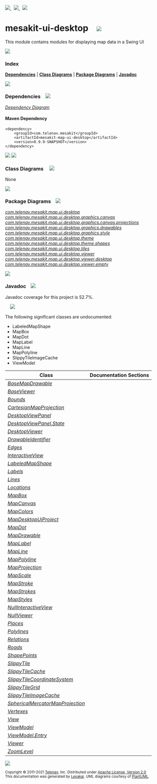 [//]: # (start-user-text)

<a href="https://www.mesakit.org">
<img src="https://www.kivakit.org/images/web-32.png" srcset="https://www.kivakit.org/images/web-32-2x.png 2x"/>
</a>
&nbsp;
<a href="https://twitter.com/openmesakit">
<img src="https://www.kivakit.org/images/twitter-32.png" srcset="https://www.kivakit.org/images/twitter-32-2x.png 2x"/>
</a>
&nbsp;
<a href="https://mesakit.zulipchat.com">
<img src="https://www.kivakit.org/images/zulip-32.png" srcset="https://www.kivakit.org/images/zulip-32-2x.png 2x"/>
</a>

[//]: # (end-user-text)

# mesakit-ui-desktop &nbsp;&nbsp; <img src="https://www.mesakit.org/images/window-32.png" srcset="https://www.mesakit.org/images/window-32-2x.png 2x"/>

This module contains modules for displaying map data in a Swing UI

<img src="https://www.kivakit.org/images/horizontal-line-512.png" srcset="https://www.kivakit.org/images/horizontal-line-512-2x.png 2x"/>

### Index



[**Dependencies**](#dependencies) | [**Class Diagrams**](#class-diagrams) | [**Package Diagrams**](#package-diagrams) | [**Javadoc**](#javadoc)

<img src="https://www.kivakit.org/images/horizontal-line-512.png" srcset="https://www.kivakit.org/images/horizontal-line-512-2x.png 2x"/>

### Dependencies <a name="dependencies"></a> &nbsp;&nbsp; <img src="https://www.kivakit.org/images/dependencies-32.png" srcset="https://www.kivakit.org/images/dependencies-32-2x.png 2x"/>

[*Dependency Diagram*](https://www.mesakit.org/0.9.9-SNAPSHOT/lexakai/mesakit/mesakit-map/ui/desktop/documentation/diagrams/dependencies.svg)

#### Maven Dependency

    <dependency>
        <groupId>com.telenav.mesakit</groupId>
        <artifactId>mesakit-map-ui-desktop</artifactId>
        <version>0.9.9-SNAPSHOT</version>
    </dependency>

<img src="https://www.kivakit.org/images/horizontal-line-128.png" srcset="https://www.kivakit.org/images/horizontal-line-128-2x.png 2x"/>

[//]: # (start-user-text)



[//]: # (end-user-text)

<img src="https://www.kivakit.org/images/horizontal-line-128.png" srcset="https://www.kivakit.org/images/horizontal-line-128-2x.png 2x"/>

### Class Diagrams <a name="class-diagrams"></a> &nbsp; &nbsp; <img src="https://www.kivakit.org/images/diagram-40.png" srcset="https://www.kivakit.org/images/diagram-40-2x.png 2x"/>

None

<img src="https://www.kivakit.org/images/horizontal-line-128.png" srcset="https://www.kivakit.org/images/horizontal-line-128-2x.png 2x"/>

### Package Diagrams <a name="package-diagrams"></a> &nbsp;&nbsp; <img src="https://www.kivakit.org/images/box-32.png" srcset="https://www.kivakit.org/images/box-32-2x.png 2x"/>

[*com.telenav.mesakit.map.ui.desktop*](https://www.mesakit.org/0.9.9-SNAPSHOT/lexakai/mesakit/mesakit-map/ui/desktop/documentation/diagrams/com.telenav.mesakit.map.ui.desktop.svg)  
[*com.telenav.mesakit.map.ui.desktop.graphics.canvas*](https://www.mesakit.org/0.9.9-SNAPSHOT/lexakai/mesakit/mesakit-map/ui/desktop/documentation/diagrams/com.telenav.mesakit.map.ui.desktop.graphics.canvas.svg)  
[*com.telenav.mesakit.map.ui.desktop.graphics.canvas.projections*](https://www.mesakit.org/0.9.9-SNAPSHOT/lexakai/mesakit/mesakit-map/ui/desktop/documentation/diagrams/com.telenav.mesakit.map.ui.desktop.graphics.canvas.projections.svg)  
[*com.telenav.mesakit.map.ui.desktop.graphics.drawables*](https://www.mesakit.org/0.9.9-SNAPSHOT/lexakai/mesakit/mesakit-map/ui/desktop/documentation/diagrams/com.telenav.mesakit.map.ui.desktop.graphics.drawables.svg)  
[*com.telenav.mesakit.map.ui.desktop.graphics.style*](https://www.mesakit.org/0.9.9-SNAPSHOT/lexakai/mesakit/mesakit-map/ui/desktop/documentation/diagrams/com.telenav.mesakit.map.ui.desktop.graphics.style.svg)  
[*com.telenav.mesakit.map.ui.desktop.theme*](https://www.mesakit.org/0.9.9-SNAPSHOT/lexakai/mesakit/mesakit-map/ui/desktop/documentation/diagrams/com.telenav.mesakit.map.ui.desktop.theme.svg)  
[*com.telenav.mesakit.map.ui.desktop.theme.shapes*](https://www.mesakit.org/0.9.9-SNAPSHOT/lexakai/mesakit/mesakit-map/ui/desktop/documentation/diagrams/com.telenav.mesakit.map.ui.desktop.theme.shapes.svg)  
[*com.telenav.mesakit.map.ui.desktop.tiles*](https://www.mesakit.org/0.9.9-SNAPSHOT/lexakai/mesakit/mesakit-map/ui/desktop/documentation/diagrams/com.telenav.mesakit.map.ui.desktop.tiles.svg)  
[*com.telenav.mesakit.map.ui.desktop.viewer*](https://www.mesakit.org/0.9.9-SNAPSHOT/lexakai/mesakit/mesakit-map/ui/desktop/documentation/diagrams/com.telenav.mesakit.map.ui.desktop.viewer.svg)  
[*com.telenav.mesakit.map.ui.desktop.viewer.desktop*](https://www.mesakit.org/0.9.9-SNAPSHOT/lexakai/mesakit/mesakit-map/ui/desktop/documentation/diagrams/com.telenav.mesakit.map.ui.desktop.viewer.desktop.svg)  
[*com.telenav.mesakit.map.ui.desktop.viewer.empty*](https://www.mesakit.org/0.9.9-SNAPSHOT/lexakai/mesakit/mesakit-map/ui/desktop/documentation/diagrams/com.telenav.mesakit.map.ui.desktop.viewer.empty.svg)

<img src="https://www.kivakit.org/images/horizontal-line-128.png" srcset="https://www.kivakit.org/images/horizontal-line-128-2x.png 2x"/>

### Javadoc <a name="javadoc"></a> &nbsp;&nbsp; <img src="https://www.kivakit.org/images/books-32.png" srcset="https://www.kivakit.org/images/books-32-2x.png 2x"/>

Javadoc coverage for this project is 52.7%.  
  
&nbsp; &nbsp; <img src="https://www.mesakit.org/images/meter-50-96.png" srcset="https://www.mesakit.org/images/meter-50-96-2x.png 2x"/>


The following significant classes are undocumented:  

- LabeledMapShape  
- MapBox  
- MapDot  
- MapLabel  
- MapLine  
- MapPolyline  
- SlippyTileImageCache  
- ViewModel

| Class | Documentation Sections |
|---|---|
| [*BaseMapDrawable*](https://www.mesakit.org/0.9.9-SNAPSHOT/javadoc/mesakit/mesakit.map.ui.desktop/com/telenav/mesakit/map/ui/desktop/graphics/drawables/BaseMapDrawable.html) |  |  
| [*BaseViewer*](https://www.mesakit.org/0.9.9-SNAPSHOT/javadoc/mesakit/mesakit.map.ui.desktop/com/telenav/mesakit/map/ui/desktop/viewer/desktop/BaseViewer.html) |  |  
| [*Bounds*](https://www.mesakit.org/0.9.9-SNAPSHOT/javadoc/mesakit/mesakit.map.ui.desktop/com/telenav/mesakit/map/ui/desktop/theme/shapes/Bounds.html) |  |  
| [*CartesianMapProjection*](https://www.mesakit.org/0.9.9-SNAPSHOT/javadoc/mesakit/mesakit.map.ui.desktop/com/telenav/mesakit/map/ui/desktop/graphics/canvas/projections/CartesianMapProjection.html) |  |  
| [*DesktopViewPanel*](https://www.mesakit.org/0.9.9-SNAPSHOT/javadoc/mesakit/mesakit.map.ui.desktop/com/telenav/mesakit/map/ui/desktop/viewer/desktop/DesktopViewPanel.html) |  |  
| [*DesktopViewPanel.State*](https://www.mesakit.org/0.9.9-SNAPSHOT/javadoc/mesakit/mesakit.map.ui.desktop/com/telenav/mesakit/map/ui/desktop/viewer/desktop/DesktopViewPanel.State.html) |  |  
| [*DesktopViewer*](https://www.mesakit.org/0.9.9-SNAPSHOT/javadoc/mesakit/mesakit.map.ui.desktop/com/telenav/mesakit/map/ui/desktop/viewer/desktop/DesktopViewer.html) |  |  
| [*DrawableIdentifier*](https://www.mesakit.org/0.9.9-SNAPSHOT/javadoc/mesakit/mesakit.map.ui.desktop/com/telenav/mesakit/map/ui/desktop/viewer/DrawableIdentifier.html) |  |  
| [*Edges*](https://www.mesakit.org/0.9.9-SNAPSHOT/javadoc/mesakit/mesakit.map.ui.desktop/com/telenav/mesakit/map/ui/desktop/theme/shapes/Edges.html) |  |  
| [*InteractiveView*](https://www.mesakit.org/0.9.9-SNAPSHOT/javadoc/mesakit/mesakit.map.ui.desktop/com/telenav/mesakit/map/ui/desktop/viewer/InteractiveView.html) |  |  
| [*LabeledMapShape*](https://www.mesakit.org/0.9.9-SNAPSHOT/javadoc/mesakit/mesakit.map.ui.desktop/com/telenav/mesakit/map/ui/desktop/graphics/drawables/LabeledMapShape.html) |  |  
| [*Labels*](https://www.mesakit.org/0.9.9-SNAPSHOT/javadoc/mesakit/mesakit.map.ui.desktop/com/telenav/mesakit/map/ui/desktop/theme/shapes/Labels.html) |  |  
| [*Lines*](https://www.mesakit.org/0.9.9-SNAPSHOT/javadoc/mesakit/mesakit.map.ui.desktop/com/telenav/mesakit/map/ui/desktop/theme/shapes/Lines.html) |  |  
| [*Locations*](https://www.mesakit.org/0.9.9-SNAPSHOT/javadoc/mesakit/mesakit.map.ui.desktop/com/telenav/mesakit/map/ui/desktop/theme/shapes/Locations.html) |  |  
| [*MapBox*](https://www.mesakit.org/0.9.9-SNAPSHOT/javadoc/mesakit/mesakit.map.ui.desktop/com/telenav/mesakit/map/ui/desktop/graphics/drawables/MapBox.html) |  |  
| [*MapCanvas*](https://www.mesakit.org/0.9.9-SNAPSHOT/javadoc/mesakit/mesakit.map.ui.desktop/com/telenav/mesakit/map/ui/desktop/graphics/canvas/MapCanvas.html) |  |  
| [*MapColors*](https://www.mesakit.org/0.9.9-SNAPSHOT/javadoc/mesakit/mesakit.map.ui.desktop/com/telenav/mesakit/map/ui/desktop/theme/MapColors.html) |  |  
| [*MapDesktopUiProject*](https://www.mesakit.org/0.9.9-SNAPSHOT/javadoc/mesakit/mesakit.map.ui.desktop/com/telenav/mesakit/map/ui/desktop/MapDesktopUiProject.html) |  |  
| [*MapDot*](https://www.mesakit.org/0.9.9-SNAPSHOT/javadoc/mesakit/mesakit.map.ui.desktop/com/telenav/mesakit/map/ui/desktop/graphics/drawables/MapDot.html) |  |  
| [*MapDrawable*](https://www.mesakit.org/0.9.9-SNAPSHOT/javadoc/mesakit/mesakit.map.ui.desktop/com/telenav/mesakit/map/ui/desktop/graphics/drawables/MapDrawable.html) |  |  
| [*MapLabel*](https://www.mesakit.org/0.9.9-SNAPSHOT/javadoc/mesakit/mesakit.map.ui.desktop/com/telenav/mesakit/map/ui/desktop/graphics/drawables/MapLabel.html) |  |  
| [*MapLine*](https://www.mesakit.org/0.9.9-SNAPSHOT/javadoc/mesakit/mesakit.map.ui.desktop/com/telenav/mesakit/map/ui/desktop/graphics/drawables/MapLine.html) |  |  
| [*MapPolyline*](https://www.mesakit.org/0.9.9-SNAPSHOT/javadoc/mesakit/mesakit.map.ui.desktop/com/telenav/mesakit/map/ui/desktop/graphics/drawables/MapPolyline.html) |  |  
| [*MapProjection*](https://www.mesakit.org/0.9.9-SNAPSHOT/javadoc/mesakit/mesakit.map.ui.desktop/com/telenav/mesakit/map/ui/desktop/graphics/canvas/MapProjection.html) |  |  
| [*MapScale*](https://www.mesakit.org/0.9.9-SNAPSHOT/javadoc/mesakit/mesakit.map.ui.desktop/com/telenav/mesakit/map/ui/desktop/graphics/canvas/MapScale.html) |  |  
| [*MapStroke*](https://www.mesakit.org/0.9.9-SNAPSHOT/javadoc/mesakit/mesakit.map.ui.desktop/com/telenav/mesakit/map/ui/desktop/graphics/style/MapStroke.html) |  |  
| [*MapStrokes*](https://www.mesakit.org/0.9.9-SNAPSHOT/javadoc/mesakit/mesakit.map.ui.desktop/com/telenav/mesakit/map/ui/desktop/theme/MapStrokes.html) |  |  
| [*MapStyles*](https://www.mesakit.org/0.9.9-SNAPSHOT/javadoc/mesakit/mesakit.map.ui.desktop/com/telenav/mesakit/map/ui/desktop/theme/MapStyles.html) |  |  
| [*NullInteractiveView*](https://www.mesakit.org/0.9.9-SNAPSHOT/javadoc/mesakit/mesakit.map.ui.desktop/com/telenav/mesakit/map/ui/desktop/viewer/empty/NullInteractiveView.html) |  |  
| [*NullViewer*](https://www.mesakit.org/0.9.9-SNAPSHOT/javadoc/mesakit/mesakit.map.ui.desktop/com/telenav/mesakit/map/ui/desktop/viewer/empty/NullViewer.html) |  |  
| [*Places*](https://www.mesakit.org/0.9.9-SNAPSHOT/javadoc/mesakit/mesakit.map.ui.desktop/com/telenav/mesakit/map/ui/desktop/theme/shapes/Places.html) |  |  
| [*Polylines*](https://www.mesakit.org/0.9.9-SNAPSHOT/javadoc/mesakit/mesakit.map.ui.desktop/com/telenav/mesakit/map/ui/desktop/theme/shapes/Polylines.html) |  |  
| [*Relations*](https://www.mesakit.org/0.9.9-SNAPSHOT/javadoc/mesakit/mesakit.map.ui.desktop/com/telenav/mesakit/map/ui/desktop/theme/shapes/Relations.html) |  |  
| [*Roads*](https://www.mesakit.org/0.9.9-SNAPSHOT/javadoc/mesakit/mesakit.map.ui.desktop/com/telenav/mesakit/map/ui/desktop/theme/shapes/Roads.html) |  |  
| [*ShapePoints*](https://www.mesakit.org/0.9.9-SNAPSHOT/javadoc/mesakit/mesakit.map.ui.desktop/com/telenav/mesakit/map/ui/desktop/theme/shapes/ShapePoints.html) |  |  
| [*SlippyTile*](https://www.mesakit.org/0.9.9-SNAPSHOT/javadoc/mesakit/mesakit.map.ui.desktop/com/telenav/mesakit/map/ui/desktop/tiles/SlippyTile.html) |  |  
| [*SlippyTileCache*](https://www.mesakit.org/0.9.9-SNAPSHOT/javadoc/mesakit/mesakit.map.ui.desktop/com/telenav/mesakit/map/ui/desktop/tiles/SlippyTileCache.html) |  |  
| [*SlippyTileCoordinateSystem*](https://www.mesakit.org/0.9.9-SNAPSHOT/javadoc/mesakit/mesakit.map.ui.desktop/com/telenav/mesakit/map/ui/desktop/tiles/SlippyTileCoordinateSystem.html) |  |  
| [*SlippyTileGrid*](https://www.mesakit.org/0.9.9-SNAPSHOT/javadoc/mesakit/mesakit.map.ui.desktop/com/telenav/mesakit/map/ui/desktop/tiles/SlippyTileGrid.html) |  |  
| [*SlippyTileImageCache*](https://www.mesakit.org/0.9.9-SNAPSHOT/javadoc/mesakit/mesakit.map.ui.desktop/com/telenav/mesakit/map/ui/desktop/tiles/SlippyTileImageCache.html) |  |  
| [*SphericalMercatorMapProjection*](https://www.mesakit.org/0.9.9-SNAPSHOT/javadoc/mesakit/mesakit.map.ui.desktop/com/telenav/mesakit/map/ui/desktop/graphics/canvas/projections/SphericalMercatorMapProjection.html) |  |  
| [*Vertexes*](https://www.mesakit.org/0.9.9-SNAPSHOT/javadoc/mesakit/mesakit.map.ui.desktop/com/telenav/mesakit/map/ui/desktop/theme/shapes/Vertexes.html) |  |  
| [*View*](https://www.mesakit.org/0.9.9-SNAPSHOT/javadoc/mesakit/mesakit.map.ui.desktop/com/telenav/mesakit/map/ui/desktop/viewer/View.html) |  |  
| [*ViewModel*](https://www.mesakit.org/0.9.9-SNAPSHOT/javadoc/mesakit/mesakit.map.ui.desktop/com/telenav/mesakit/map/ui/desktop/viewer/desktop/ViewModel.html) |  |  
| [*ViewModel.Entry*](https://www.mesakit.org/0.9.9-SNAPSHOT/javadoc/mesakit/mesakit.map.ui.desktop/com/telenav/mesakit/map/ui/desktop/viewer/desktop/ViewModel.Entry.html) |  |  
| [*Viewer*](https://www.mesakit.org/0.9.9-SNAPSHOT/javadoc/mesakit/mesakit.map.ui.desktop/com/telenav/mesakit/map/ui/desktop/viewer/Viewer.html) |  |  
| [*ZoomLevel*](https://www.mesakit.org/0.9.9-SNAPSHOT/javadoc/mesakit/mesakit.map.ui.desktop/com/telenav/mesakit/map/ui/desktop/tiles/ZoomLevel.html) |  |  

[//]: # (start-user-text)



[//]: # (end-user-text)

<img src="https://www.kivakit.org/images/horizontal-line-512.png" srcset="https://www.kivakit.org/images/horizontal-line-512-2x.png 2x"/>

<sub>Copyright &#169; 2011-2021 [Telenav](https://telenav.com), Inc. Distributed under [Apache License, Version 2.0](LICENSE)</sub>  
<sub>This documentation was generated by [Lexakai](https://lexakai.org). UML diagrams courtesy of [PlantUML](https://plantuml.com).</sub>

